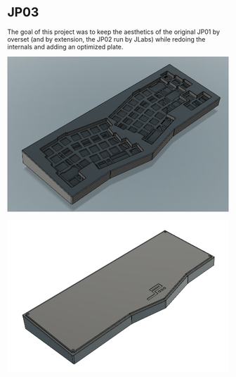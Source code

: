 # JP03
The goal of this project was to keep the aesthetics of the original JP01 by overset (and by extension, the JP02 run by JLabs) while redoing the internals and adding an optimized plate. 

![JP03](img/JP03.PNG)

![JP03](img/Bottom.PNG)
